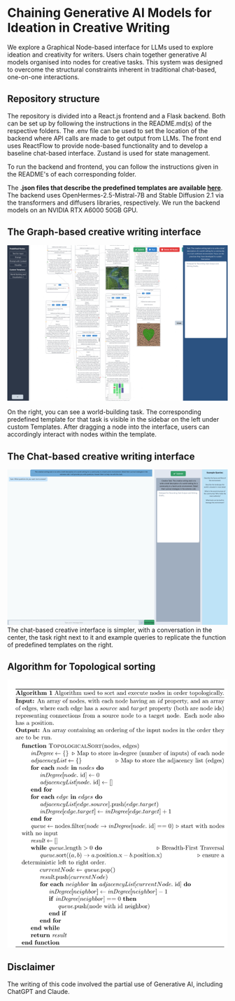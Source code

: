 # Chaining Generative AI Models for Ideation in Creative Writing
We explore a Graphical Node-based interface for LLMs used to explore ideation and creativity for writers.
Users chain together generative AI models organised into nodes for creative tasks. This system was designed to overcome the structural constraints inherent in traditional chat-based, one-on-one interactions.

## Repository structure
The repository is divided into a React.js frontend and a Flask backend. Both can be set up by following the instructions in the README.md(s) of the respective folders. The .env file can be used to set the location of the backend where API calls are made to get output from LLMs. The front end uses ReactFlow to provide node-based functionality and to develop a baseline chat-based interface. Zustand is used for state management. 

To run the backend and frontend, you can follow the instructions given in the README's of each corresponding folder.

The **.json files that describe the predefined templates are available [here](./backend/PredefinedTemplates)**.
The backend uses OpenHermes-2.5-Mistral-7B and Stable Diffusion 2.1 via the transformers and diffusers libraries, respectively. We run the backend models on an NVIDIA RTX A6000 50GB GPU.

## The Graph-based creative writing interface
![Graph-based UI with a preloaded template for a wordbuilding task](./images/UI_for_graph_based_creative_writing_task.png)

On the right, you can see a world-building task. The corresponding predefined template for that task is visible in the sidebar on the left under custom Templates. After dragging a node into the interface, users can accordingly interact with nodes within the template.

## The Chat-based creative writing interface
![Chat-based UI](./images/UI_for_chat_based_creative_writing_task.png)
The chat-based creative interface is simpler, with a conversation in the center, the task right next to it and example queries to replicate the function of predefined templates on the right. 

## Algorithm for Topological sorting
![algo](./images/algo.png)

## Disclaimer
The writing of this code involved the partial use of Generative AI, including ChatGPT and Claude.
